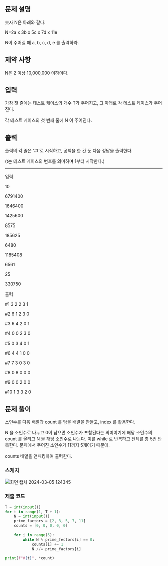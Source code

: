 ## 문제 설명

숫자 N은 아래와 같다.

N=2a x 3b x 5c x 7d x 11e

N이 주어질 때 a, b, c, d, e 를 출력하라.

## 제약 사항

N은 2 이상 10,000,000 이하이다.


## 입력

가장 첫 줄에는 테스트 케이스의 개수 T가 주어지고, 그 아래로 각 테스트 케이스가 주어진다.

각 테스트 케이스의 첫 번째 줄에 N 이 주어진다.


## 출력

출력의 각 줄은 '#t'로 시작하고, 공백을 한 칸 둔 다음 정답을 출력한다.

(t는 테스트 케이스의 번호를 의미하며 1부터 시작한다.)

---
입력

10  

6791400

1646400

1425600

8575

185625

6480

1185408

6561

25

330750

출력

#1 3 2 2 3 1

#2 6 1 2 3 0

#3 6 4 2 0 1

#4 0 0 2 3 0

#5 0 3 4 0 1

#6 4 4 1 0 0

#7 7 3 0 3 0

#8 0 8 0 0 0

#9 0 0 2 0 0

#10 1 3 3 2 0

## 문제 풀이 

소인수를 다음 배열과 count 를 담을 배열을 만들고,
index 를 활용한다.

N 을 소인수로 나누고 0이 남으면 소인수가 포함된다는 의미이기에
해당 소인수의 count 를 올리고 N 을 해당 소인수로 나눈다.
이를 while 로 반복하고 
전체를 총 5번 반복한다. 문제에서 주어진 소인수가 11까지 5개이기 때문에.

counts 배열을 언패킹하여 출력한다.

### 스케치

![화면 캡처 2024-03-05 124345](https://github.com/kngslbm/study/assets/148850117/23e20d26-cc20-43df-9bee-9c94d90818d1)


### 제출 코드

```py
T = int(input())
for t in range(1, T + 1):
    N = int(input())
    prime_factors = [2, 3, 5, 7, 11]
    counts = [0, 0, 0, 0, 0]
    
    for i in range(5):
        while N % prime_fectors[i] == 0:
            counts[i] += 1
            N //= prime_factors[i]
            
print(f"#{t}", *count)
```
